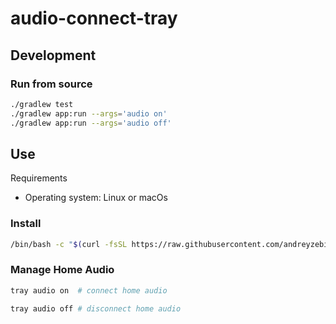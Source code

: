 # audio-connect-tray

## Development
### Run from source
```bash
./gradlew test
./gradlew app:run --args='audio on'
./gradlew app:run --args='audio off'
```

## Use
Requirements
- Operating system: Linux or macOs

### Install 
```bash
/bin/bash -c "$(curl -fsSL https://raw.githubusercontent.com/andreyzebin/audio-connect-tray/refs/heads/main/install.sh)"
```

### Manage Home Audio
```bash
tray audio on  # connect home audio
```
```bash
tray audio off # disconnect home audio
```